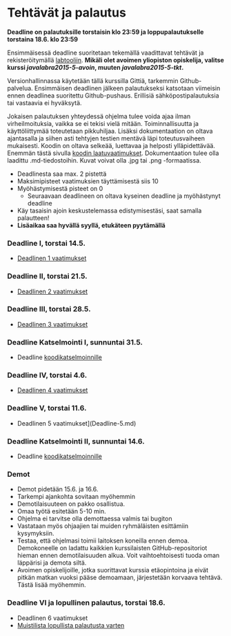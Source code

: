 ﻿# Tehtävät ja palautus

**Deadline on palautuksille torstaisin klo 23:59 ja loppupalautukselle torstaina 18.6. klo 23:59**

Ensimmäisessä deadline suoritetaan tekemällä vaadittavat tehtävät ja rekisteröitymällä [labtooliin](http://tktl-labtool.herokuapp.com/register). **Mikäli olet avoimen yliopiston opiskelija, valitse kurssi _javalabra2015-5-avoin_, muuten _javalabra2015-5-tkt_.**

Versionhallinnassa käytetään tällä kurssilla Gittiä, tarkemmin Github-palvelua. Ensimmäisen deadlinen jälkeen palautukseksi katsotaan viimeisin ennen deadlinea suoritettu Github-pushaus. Erillisiä sähköpostipalautuksia tai vastaavia ei hyväksytä.

Jokaisen palautuksen yhteydessä ohjelma tulee voida ajaa ilman virheilmoituksia, vaikka se ei tekisi vielä mitään. Toiminnallisuutta ja käyttöliittymää toteutetaan pikkuhiljaa. Lisäksi dokumentaation  on oltava ajantasalla ja siihen asti tehtyjen testien mentävä läpi toteutusvaiheen mukaisesti. Koodin on oltava selkeää, luettavaa ja helposti ylläpidettävää. Enemmän tästä sivulla [koodin laatuvaatimukset](Koodin-laatuvaatimukset.md). Dokumentaation tulee olla laadittu .md-tiedostoihin. Kuvat voivat olla .jpg tai .png -formaatissa.

* Deadlinesta saa max. 2 pistettä
* Maksimipisteet vaatimuksien täyttämisestä siis 10
* Myöhästymisestä pisteet on 0
  * Seuraavaan deadlineen on oltava kyseinen deadline ja myöhästynyt deadline
* Käy tasaisin ajoin keskustelemassa edistymisestäsi, saat samalla palautteen!
* **Lisäaikaa saa hyvällä syyllä, etukäteen pyytämällä**

### Deadline I, torstai 14.5.
* [Deadlinen 1 vaatimukset](Deadline-1.md)

### Deadline II, torstai 21.5.
* [Deadlinen 2 vaatimukset](Deadline-2.md)

### Deadline III, torstai 28.5.
* [Deadlinen 3 vaatimukset](Deadline-3.md)

### Deadline Katselmointi I, sunnuntai 31.5.
* Deadline [koodikatselmoinnille](Koodikatselmointi.md)

### Deadline IV, torstai 4.6.
* [Deadlinen 4 vaatimukset](Deadline-4.md)

### Deadline V, torstai 11.6.
* Deadlinen 5 vaatimukset](Deadline-5.md)

### Deadline Katselmointi II, sunnuntai 14.6.
* Deadline [koodikatselmoinnille](Koodikatselmointi.md)


### Demot

* Demot pidetään 15.6. ja 16.6.
* Tarkempi ajankohta sovitaan myöhemmin
* Demotilaisuuteen on pakko osallistua.
* Omaa työtä esitetään 5-10 min. 
* Ohjelma ei tarvitse olla demottaessa valmis tai bugiton
* Vastataan myös ohjaajien tai muiden ryhmäläisten esittämiin kysymyksiin.
* Testaa, että ohjelmasi toimii laitoksen koneilla ennen demoa. Demokoneelle on ladattu kaikkien kurssilaisten GitHub-repositoriot hieman ennen demotilaisuuden alkua. Voit vaihtoehtoisesti tuoda oman läppärisi ja demota siltä.
* Avoimen opiskelijoille, jotka suorittavat kurssia etäopintoina ja eivät pitkän matkan vuoksi pääse demoamaan, järjestetään korvaava tehtävä. Tästä lisää myöhemmin. 

### Deadline VI ja lopullinen palautus, torstai 18.6.
* Deadlinen 6 vaatimukset
* [Muistilista lopullista palautusta varten](Muistilista.md)

